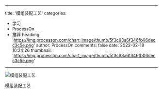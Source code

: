 
---
title: '模组装配工艺'
categories: 
 - 学习
 - ProcessOn
 - 推荐
headimg: 'https://img.processon.com/chart_image/thumb/5f3c93a6f346fb06decc3c5e.png'
author: ProcessOn
comments: false
date: 2022-02-18 10:24:26
thumbnail: 'https://img.processon.com/chart_image/thumb/5f3c93a6f346fb06decc3c5e.png'
---

<div>   
<img class="thumb" alt="模组装配工艺" src="https://img.processon.com/chart_image/thumb/5f3c93a6f346fb06decc3c5e.png" referrerpolicy="no-referrer">
<p>模组装配工艺</p>  
</div>
            